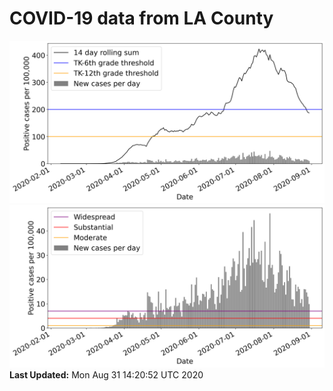 # COVID-19 data from LA County
![image1](plots/graph.png)
![image2](plots/classification.png)
**Last Updated:** Mon Aug 31 14:20:52 UTC 2020